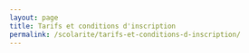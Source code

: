 ```yaml
---
layout: page
title: Tarifs et conditions d'inscription
permalink: /scolarite/tarifs-et-conditions-d-inscription/
---
```

